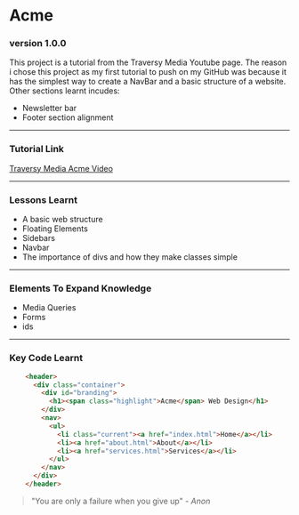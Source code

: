 # Acme

### version 1.0.0

This project is a tutorial from the Traversy Media Youtube page. The reason i chose this project as my first tutorial to push on my GitHub was because it has the simplest way to create a NavBar and a basic structure of a website. Other sections learnt incudes:
- Newsletter bar
- Footer section alignment

---
### Tutorial Link

[Traversy Media Acme Video](https://www.youtube.com/watch?v=Wm6CUkswsNw&t=26s)

---

### Lessons Learnt
* A basic web structure
* Floating Elements
* Sidebars
* Navbar
* The importance of divs and how they make classes simple


---
### Elements To Expand Knowledge
* Media Queries
* Forms
* ids
---

### Key Code Learnt
```html    
    <header>
      <div class="container">
        <div id="branding">
          <h1><span class="highlight">Acme</span> Web Design</h1>
        </div>
        <nav>
          <ul>
            <li class="current"><a href="index.html">Home</a></li>
            <li><a href="about.html">About</a></li>
            <li><a href="services.html">Services</a></li>
          </ul>
        </nav>
      </div>
    </header>
```
>"You are only a failure when you give up" - *Anon*
